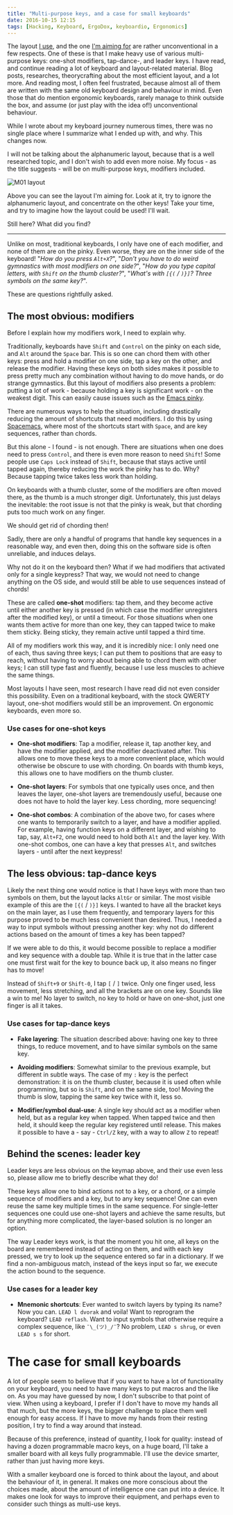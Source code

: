 ```yaml
---
title: "Multi-purpose keys, and a case for small keyboards"
date: 2016-10-15 12:15
tags: [Hacking, Keyboard, ErgoDox, keyboardio, Ergonomics]
---
```


The layout [I use][ez:layout], and the one [I'm aiming for][kbdio:layout] are
rather unconventional in a few respects. One of these is that I make heavy use
of various multi-purpose keys: one-shot modifiers, tap-dance-, and leader keys.
I have read, and continue reading a lot of keyboard and layout-related material.
Blog posts, researches, theorycrafting about the most efficient layout, and a
lot more. And reading most, I often feel frustrated, because almost all of them
are written with the same old keyboard design and behaviour in mind. Even those
that do mention ergonomic keyboards, rarely manage to think outside the box, and
assume (or just play with the idea of!) unconventional behaviour.

 [ez:layout]: https://github.com/algernon/ergodox-layout#base-layer
 [kbdio:layout]: http://www.keyboard-layout-editor.com/#/gists/da05641b419790a7a4c1297c4e58ec9f

While I wrote about my keyboard journey numerous times, there was no single
place where I summarize what I ended up with, and why. This changes now.

I will not be talking about the alphanumeric layout, because that is a well
researched topic, and I don't wish to add even more noise. My focus - as the
title suggests - will be on multi-purpose keys, modifiers included.

 ![M01 layout](/assets/asylum/images/posts/multi-purpose-keys/m01-layout.png)

Above you can see the layout I'm aiming for. Look at it, try to ignore the
alphanumeric layout, and concentrate on the other keys! Take your time, and try
to imagine how the layout could be used! I'll wait.

Still here? What did you find?

<!-- more -->

------------------------------------------------------------------------

Unlike on most, traditional keyboards, I only have one of each modifier, and
none of them are on the pinky. Even worse, they are on the inner side of the
keyboard! "*How do you press `Alt+X`?*", "*Don't you have to do weird gymnastics
with most modifiers on one side?*", "*How do you type capital letters, with
`Shift` on the thumb cluster?*", "*What's with `[{(` / `)}]`? Three symbols on
the same key?*".

These are questions rightfully asked.

## The most obvious: modifiers

Before I explain how my modifiers work, I need to explain why.

Traditionally, keyboards have `Shift` and `Control` on the pinky on each side,
and `Alt` around the `Space` bar. This is so one can chord them with other keys:
press and hold a modifier on one side, tap a key on the other, and release the
modifier. Having these keys on both sides makes it possible to press pretty much
any combination without having to do move hands, or do strange gymnastics. But
this layout of modifiers also presents a problem: putting a lot of work -
because holding a key is significant work - on the weakest digit. This can
easily cause issues such as the
[Emacs pinky](https://en.wikipedia.org/wiki/Emacs#Emacs_pinky).

There are numerous ways to help the situation, including drastically reducing
the amount of shortcuts that need modifiers. I do this by using
[Spacemacs](http://spacemacs.org/), where most of the shortcuts start with
`Space`, and are key sequences, rather than chords.

But this alone - I found - is not enough. There are situations when one does
need to press `Control`, and there is even more reason to need `Shift`! Some
people use `Caps Lock` instead of `Shift`, because that stays active until
tapped again, thereby reducing the work the pinky has to do. Why? Because
tapping twice takes less work than holding.

On keyboards with a thumb cluster, some of the modifiers are often moved there,
as the thumb is a much stronger digit. Unfortunately, this just delays the
inevitable: the root issue is not that the pinky is weak, but that chording puts
too much work on any finger.

We should get rid of chording then!

Sadly, there are only a handful of programs that handle key sequences in a
reasonable way, and even then, doing this on the software side is often
unreliable, and induces delays.

Why not do it on the keyboard then? What if we had modifiers that activated only
for a single keypress? That way, we would not need to change anything on the OS
side, and would still be able to use sequences instead of chords!

These are called **one-shot** modifiers: tap them, and they become active until
either another key is pressed (in which case the modifier unregisters after the
modified key), or until a timeout. For those situations when one wants them
active for more than one key, they can tapped twice to make them sticky. Being
sticky, they remain active until tapped a third time.

All of my modifiers work this way, and it is incredibly nice: I only need one of
each, thus saving three keys; I can put them to positions that are easy to
reach, without having to worry about being able to chord them with other keys; I
can still type fast and fluently, because I use less muscles to achieve the same
things.

Most layouts I have seen, most research I have read did not even consider this
possibility. Even on a traditional keyboard, with the stock QWERTY layout,
one-shot modifiers would still be an improvement. On ergonomic keyboards, even
more so.

### Use cases for one-shot keys

* **One-shot modifiers**: Tap a modifier, release it, tap another key, and have
  the modifier applied, and the modifier deactivated after. This allows one to
  move these keys to a more convenient place, which would otherwise be obscure
  to use with chording. On boards with thumb keys, this allows one to have
  modifiers on the thumb cluster.

* **One-shot layers**: For symbols that one typically uses once, and then leaves
  the layer, one-shot layers are tremendously useful, because one does not have
  to hold the layer key. Less chording, more sequencing!
  
* **One-shot combos**: A combination of the above two, for cases where one wants
  to temporarily switch to a layer, and have a modifier applied. For example,
  having function keys on a different layer, and wishing to tap, say, `Alt+F2`,
  one would need to hold both `Alt` and the layer key. With one-shot combos, one
  can have a key that presses `Alt`, and switches layers - until after the next
  keypress!

## The less obvious: tap-dance keys

Likely the next thing one would notice is that I have keys with more than two
symbols on them, but the layout lacks `AltGr` or similar. The most visible
example of this are the `[{(` / `)}]` keys. I wanted to have all the bracket
keys on the main layer, as I use them frequently, and temporary layers for this
purpose proved to be much less convenient than desired. Thus, I needed a way to
input symbols without pressing another key: why not do different actions based
on the amount of times a key has been tapped?

If we were able to do this, it would become possible to replace a modifier and
key sequence with a double tap. While it is true that in the latter case one
must first wait for the key to bounce back up, it also means no finger has to
move!

Instead of `Shift+9` or `Shift-0`, I tap `[` / `]` twice. Only one finger used,
less movement, less stretching, and all the brackets are on one key. Sounds like
a win to me! No layer to switch, no key to hold or have on one-shot, just one
finger is all it takes.

### Use cases for tap-dance keys

* **Fake layering**: The situation described above: having one key to three
  things, to reduce movement, and to have similar symbols on the same key.

* **Avoiding modifiers**: Somewhat similar to the previous example, but
  different in subtle ways. The case of my `:` key is the perfect demonstration:
  it is on the thumb cluster, because it is used often while programming, but so
  is `Shift`, and on the same side, too! Moving the thumb is slow, tapping the
  same key twice with it, less so.
  
* **Modifier/symbol dual-use**: A single key should act as a modifier when held,
  but as a regular key when tapped. When tapped twice and then held, it should
  keep the regular key registered until release. This makes it possible to have
  a - say - `Ctrl/Z` key, with a way to allow `Z` to repeat!
  
## Behind the scenes: leader key

Leader keys are less obvious on the keymap above, and their use even less so,
please allow me to briefly describe what they do!

These keys allow one to bind actions not to a key, or a chord, or a simple
sequence of modifiers and a key, but to any key sequence! One can even reuse the
same key multiple times in the same sequence. For single-letter sequences one
could use one-shot layers and achieve the same results, but for anything more
complicated, the layer-based solution is no longer an option.

The way Leader keys work, is that the moment you hit one, all keys on the board
are remembered instead of acting on them, and with each key pressed, we try to
look up the sequence entered so far in a dictionary. If we find a non-ambiguous
match, instead of the keys input so far, we execute the action bound to the
sequence.

### Use cases for a leader key

* **Mnemonic shortcuts**: Ever wanted to switch layers by typing its name? Now
  you can. `LEAD l dvorak` and voila! Want to reprogram the keyboard? `LEAD
  reflash`. Want to input symbols that otherwise require a complex sequence,
  like `¯\_(ツ)_/¯`? No problem, `LEAD s shrug`, or even `LEAD s s` for short.

# The case for small keyboards

A lot of people seem to believe that if you want to have a lot of functionality
on your keyboard, you need to have many keys to put macros and the like on. As
you may have guessed by now, I don't subscribe to that point of view. When using
a keyboard, I prefer if I don't have to move my hands all that much, but the
more keys, the bigger challenge to place them well enough for easy access. If I
have to move my hands from their resting position, I try to find a way around
that instead.

Because of this preference, instead of quantity, I look for quality: instead of
having a dozen programmable macro keys, on a huge board, I'll take a smaller
board with all keys fully programmable. I'll use the device smarter, rather than
just having more keys.

With a smaller keyboard one is forced to think about the layout, and about the
behaviour of it, in general. It makes one more conscious about the choices made,
about the amount of intelligence one can put into a device. It makes one look
for ways to improve their equipment, and perhaps even to consider such things as
multi-use keys.
